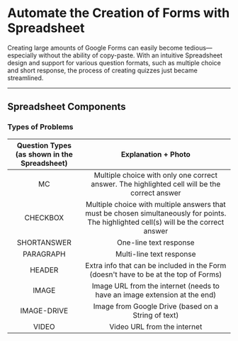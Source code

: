 # Automate the Creation of Forms with Spreadsheet

Creating large amounts of Google Forms can easily become tedious—especially without the ability of copy-paste. With an intuitive Spreadsheet design and support for various question formats, such as multiple choice and short response, the process of creating quizzes just became streamlined.

---

## Spreadsheet Components

<!-- include screenshots + anotations -->
### Types of Problems

| Question Types<br>(as shown in the Spreadsheet) | Explanation + Photo |
|:-:|:-:|
| MC | Multiple choice with only one correct answer. The highlighted cell will be the correct answer |
| CHECKBOX | Multiple choice with multiple answers that must be chosen simultaneously for points. The highlighted cell(s) will be the correct answer |
| SHORTANSWER | One-line text response |
| PARAGRAPH | Multi-line text response |
| HEADER | Extra info that can be included in the Form (doesn't have to be at the top of Forms) |
| IMAGE | Image URL from the internet (needs to have an image extension at the end) |
| IMAGE-DRIVE | Image from Google Drive (based on a String of text) |
| VIDEO | Video URL from the internet |

<!-- ### The True/False Fields -->



<!-- ## FAQ

### Folder ID

(include ss of folder id and what it does)
(explain what public URL is)

### Drawbacks and How to Overcome them
- release mark after sub
- set answer for text responses -->
